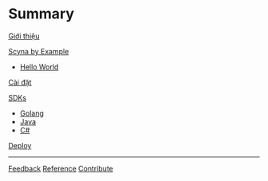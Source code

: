 # Summary

[Giới thiệu](./introduction.md)

[Scyna by Example](./example/overview.md)
- [Hello World](./example/example-1.md)

[Cài đặt](./setup/develop.md)

[SDKs](./sdk/overview.md)
- [Golang]()
- [Java]()
- [C#]()

[Deploy]()

-----------

[Feedback](./feedback.md)
[Reference](./reference.md)
[Contribute](./contribute.md)
